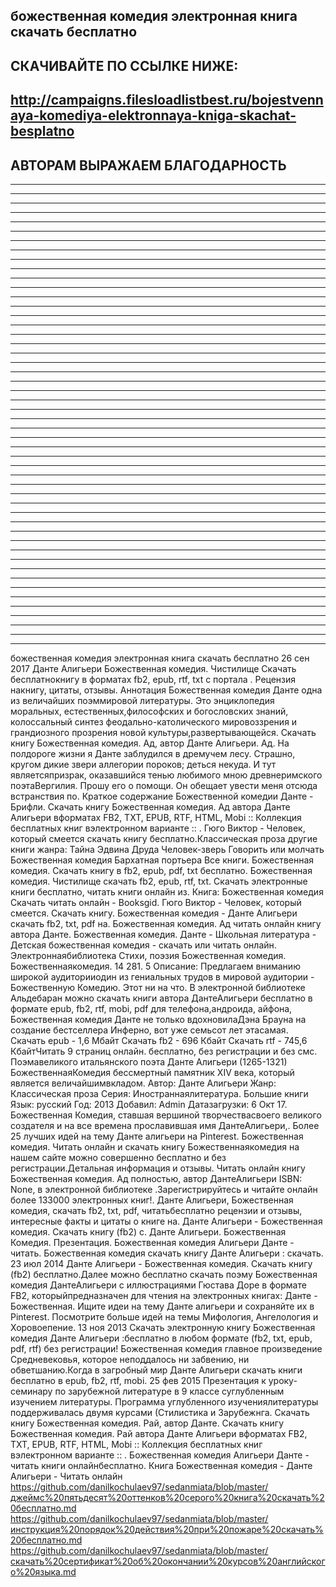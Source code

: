 божественная комедия электронная книга скачать бесплатно
--------------------------------------------------
СКАЧИВАЙТЕ ПО ССЫЛКЕ НИЖЕ:
--------------------------------------------------
http://campaigns.filesloadlistbest.ru/bojestvennaya-komediya-elektronnaya-kniga-skachat-besplatno
--------------------------------------------------
АВТОРАМ ВЫРАЖАЕМ БЛАГОДАРНОСТЬ
--------------------------------------------------
--------------------------------------------------
--------------------------------------------------
--------------------------------------------------
--------------------------------------------------
--------------------------------------------------
--------------------------------------------------
--------------------------------------------------
--------------------------------------------------
--------------------------------------------------
--------------------------------------------------
--------------------------------------------------
--------------------------------------------------
--------------------------------------------------
--------------------------------------------------
--------------------------------------------------
--------------------------------------------------
--------------------------------------------------
--------------------------------------------------
--------------------------------------------------
--------------------------------------------------
--------------------------------------------------
--------------------------------------------------
--------------------------------------------------
--------------------------------------------------
--------------------------------------------------
--------------------------------------------------
--------------------------------------------------
--------------------------------------------------
--------------------------------------------------
--------------------------------------------------
--------------------------------------------------
--------------------------------------------------
--------------------------------------------------
--------------------------------------------------
--------------------------------------------------
--------------------------------------------------
--------------------------------------------------
--------------------------------------------------
--------------------------------------------------
--------------------------------------------------
--------------------------------------------------
--------------------------------------------------
--------------------------------------------------
--------------------------------------------------
--------------------------------------------------
--------------------------------------------------
--------------------------------------------------
--------------------------------------------------
--------------------------------------------------
--------------------------------------------------
божественная комедия электронная книга скачать бесплатно 26 сен 2017  Данте Алигьери Божественная комедия. Чистилище  Скачать бесплатнокнигу в форматах fb2, epub, rtf, txt с портала . Рецензия накнигу, цитаты, отзывы. Аннотация Божественная комедия Данте  одна из величайших поэммировой литературы. Это энциклопедия моральных, естественных,философских и богословских знаний, колоссальный синтез феодально-католического мировоззрения и грандиозного прозрения новой культуры,развертывающейся. Скачать книгу Божественная комедия. Ад, автор Данте Алигьери. Ад. На полдороге жизни я  Данте  заблудился в дремучем лесу. Страшно, кругом дикие звери  аллегории пороков; деться некуда. И тут являетсяпризрак, оказавшийся тенью любимого мною древнеримского поэтаВергилия. Прошу его о помощи. Он обещает увести меня отсюда встранствия по. Краткое содержание Божественной комедии Данте - Брифли. Скачать книгу Божественная комедия. Ад автора Данте Алигьери вформатах FB2, TXT, EPUB, RTF, HTML, Mobi :: Коллекция бесплатных книг вэлектронном варианте :: . Гюго Виктор - Человек, который смеется скачать книгу бесплатно.Классическая проза другие книги жанра: Тайна Эдвина Друда  Человек-зверь  Говорить или молчать  Божественная комедия  Бархатная портьера Все книги. Божественная комедия. Скачать книгу в fb2, epub, pdf, txt бесплатно. Божественная комедия. Чистилище скачать fb2, epub, rtf, txt. Скачать электронные книги бесплатно, читать книги онлайн из. Книга: Божественная комедия  Скачать читать онлайн - Booksgid. Гюго Виктор - Человек, который смеется. Скачать книгу. Божественная комедия - Данте Алигьери скачать fb2, txt, pdf на. Божественная комедия. Ад читать онлайн книгу автора Данте. Божественная комедия. Данте - Школьная литература - Детская
божественная комедия - скачать или читать онлайн.  Электроннаябиблиотека  Стихи, поэзия  Божественная комедия. Божественнаякомедия. 14 281. 5  Описание: Предлагаем вниманию широкой аудиторииодин из гениальных трудов в мировой аудитории - Божественную Комедию. Этот ни на что. В электронной библиотеке Альдебаран можно скачать книги автора ДантеАлигьери бесплатно в формате epub, fb2, rtf, mobi, pdf для телефона,андроида, айфона,  Божественная комедия Данте не только вдохновилаДэна Брауна на создание бестселлера Инферно, вот уже семьсот лет этасамая. Cкачать epub - 1,6 Мбайт Cкачать fb2 - 696 Кбайт Cкачать rtf - 745,6 КбайтЧитать 9 страниц онлайн. бесплатно, без регистрации и без смс. Поэмавеликого итальянского поэта Данте Алигьери (1265-1321) БожественнаяКомедия  бессмертный памятник XIV века, который является величайшимвкладом. Автор: Данте Алигьери Жанр: Классическая проза Серия: Иностраннаялитература. Большие книги Язык: русский Год: 2013 Добавил: Admin Датазагрузки: 6 Окт 17. Божественная Комедия, ставшая вершиной творчествасвоего великого создателя и на все времена прославившая имя ДантеАлигьери,. Более 25 лучших идей на тему Данте алигьери на Pinterest. Божественная комедия. Читать онлайн и скачать книгу Божественнаякомедия на нашем сайте можно совершенно бесплатно и без регистрации.Детальная информация и отзывы. Читать онлайн книгу Божественная комедия. Ад полностью, автор ДантеАлигьери ISBN: None, в электронной библиотеке .Зарегистрируйтесь и читайте онлайн более 133000 электронных книг!. Данте Алигьери, Божественная комедия, скачать fb2, txt, pdf, читатьбесплатно рецензии и отзывы, интересные факты и цитаты о книге на. Данте Алигьери - Божественная комедия. Скачать книгу (fb2) с. Данте Алигьери. Божественная Комедия. Презентация. Божественная комедия  Алигьери Данте   - читать. Божественная комедия скачать книгу Данте Алигьери : скачать. 23 июл 2014  Данте Алигьери - Божественная комедия. Скачать книгу (fb2) бесплатно.Далее можно бесплатно скачать поэму Божественная комедия ДантеАлигьери с иллюстрациями Гюстава Доре в формате FB2, которыйпредназначен для чтения на электронных книгах: Данте - Божественная. Ищите идеи на тему Данте алигьери и сохраняйте их в Pinterest. Посмотрите больше идей на темы Мифология, Ангелология и Хоровоепение. 13 ноя 2013  Скачать электронную книгу Божественная комедия Данте Алигьери :бесплатно в любом формате (fb2, txt, epub, pdf, rtf) без регистрации! Божественная комедия  главное произведение Средневековья, которое неподдалось ни забвению, ни обветшанию.Когда в загробный мир
Данте Алигьери  скачать книги бесплатно в epub, fb2, rtf, mobi. 25 фев 2015  Презентация к уроку-семинару по зарубежной литературе в 9 классе суглубленным изучением литературы. Программа углубленного изучениялитературы поддерживалась двумя курсами (Стилистика и Зарубежнга. Скачать книгу Божественная комедия. Рай, автор Данте. Скачать книгу Божественная комедия. Рай автора Данте Алигьери вформатах FB2, TXT, EPUB, RTF, HTML, Mobi :: Коллекция бесплатных книг вэлектронном варианте :: . Божественная комедия  Алигьери Данте   - читать книги онлайнбесплатно. Книга Божественная комедия - Данте Алигьери - Читать онлайн
https://github.com/danilkochulaev97/sedanmiata/blob/master/джеймс%20пятьдесят%20оттенков%20серого%20книга%20скачать%20бесплатно.md
https://github.com/danilkochulaev97/sedanmiata/blob/master/инструкция%20порядок%20действия%20при%20пожаре%20скачать%20бесплатно.md
https://github.com/danilkochulaev97/sedanmiata/blob/master/скачать%20сертификат%20об%20окончании%20курсов%20английского%20языка.md